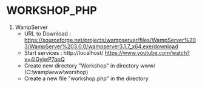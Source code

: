 # WORKSHOP_PHP

1. WampServer
    - URL to Download : https://sourceforge.net/projects/wampserver/files/WampServer%203/WampServer%203.0.0/wampserver3.1.7_x64.exe/download
    - Start services : http://localhost/
    https://www.youtube.com/watch?v=4IGyjwP7qoQ
    - Create new directory "Workshop" in directory www/ (C:\wamp\www\worshop)
    - Create a new file "workshop.php" in the directory

     
